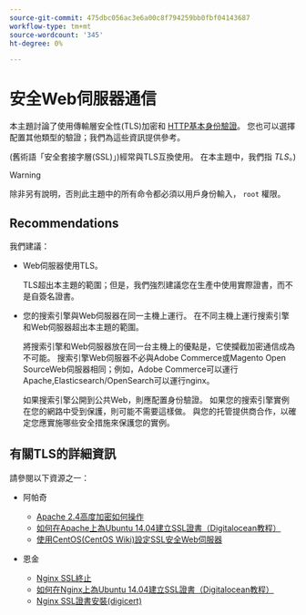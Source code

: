```yaml
---
source-git-commit: 475dbc056ac3e6a00c8f794259bb0fbf04143687
workflow-type: tm+mt
source-wordcount: '345'
ht-degree: 0%

---
```

# 安全Web伺服器通信

本主題討論了使用傳輸層安全性(TLS)加密和 [HTTP基本身份驗證](https://datatracker.ietf.org/doc/html/rfc2617)。 您也可以選擇配置其他類型的驗證；我們為這些資訊提供參考。

(舊術語「安全套接字層(SSL)」)經常與TLS互換使用。 在本主題中，我們指 *TLS*。)

>[!WARNING]
>
>除非另有說明，否則此主題中的所有命令都必須以用戶身份輸入， `root` 權限。

## Recommendations

我們建議：

* Web伺服器使用TLS。

   TLS超出本主題的範圍；但是，我們強烈建議您在生產中使用實際證書，而不是自簽名證書。

* 您的搜索引擎與Web伺服器在同一主機上運行。 在不同主機上運行搜索引擎和Web伺服器超出本主題的範圍。

   將搜索引擎和Web伺服器放在同一台主機上的優點是，它使攔截加密通信成為不可能。 搜索引擎Web伺服器不必與Adobe Commerce或Magento Open SourceWeb伺服器相同；例如，Adobe Commerce可以運行Apache,Elasticsearch/OpenSearch可以運行nginx。

   如果搜索引擎公開到公共Web，則應配置身份驗證。 如果您的搜索引擎實例在您的網路中受到保護，則可能不需要這樣做。 與您的托管提供商合作，以確定您應實施哪些安全措施來保護您的實例。

## 有關TLS的詳細資訊

請參閱以下資源之一：

* 阿帕奇

   * [Apache 2.4高度加密如何操作](https://httpd.apache.org/docs/2.4/ssl/ssl_howto.html)
   * [如何在Apache上為Ubuntu 14.04建立SSL證書（Digitalocean教程）](https://www.digitalocean.com/community/tutorials/how-to-create-a-ssl-certificate-on-apache-for-ubuntu-14-04)
   * [使用CentOS(CentOS Wiki)設定SSL安全Web伺服器](https://wiki.centos.org/HowTos/Https)

* 恩金

   * [Nginx SSL終止](https://www.nginx.com/resources/admin-guide/nginx-ssl-termination/)
   * [如何在Nginx上為Ubuntu 14.04建立SSL證書（Digitalocean教程）](https://www.digitalocean.com/community/tutorials/how-to-create-an-ssl-certificate-on-nginx-for-ubuntu-14-04)
   * [Nginx SSL證書安裝(digicert)](https://www.digicert.com/ssl-certificate-installation-nginx.htm)
